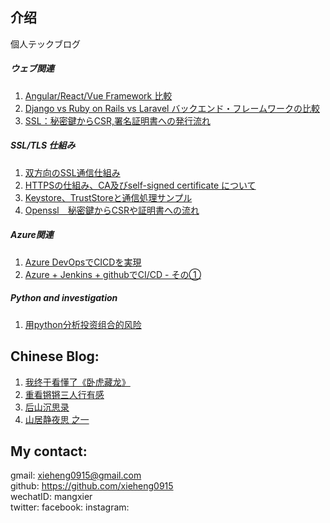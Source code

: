 ## 介绍

個人テックブログ

##### ウェブ関連  
1. [Angular/React/Vue Framework 比較](web_tech_articles/angular_react_vue.md)
2. [Django vs Ruby on Rails vs Laravel バックエンド・フレームワークの比較](web_tech_articles/ror_django_lara.md)  
3. [SSL：秘密鍵からCSR,署名証明書への発行流れ](web_tech_articles/ssl_cert.md)

##### SSL/TLS 仕組み
1. [双方向のSSL通信仕組み](web_tech_articles/1way_2way_ssl.md)
2. [HTTPSの仕組み、CA及びself-signed certificate について](web_tech_articles/SSL_CA_Certificate.md)
3. [Keystore、TrustStoreと通信処理サンプル](web_tech_articles/ks_ts_cert.md)
4. [Openssl　秘密鍵からCSRや証明書への流れ](web_tech_articles/ssl_cert.md)
   
##### Azure関連

1. [Azure DevOpsでCICDを実現]()
2. [Azure + Jenkins + githubでCI/CD - その①](Azure_tech/azure_jenkins_001.md)  


##### Python and investigation  
1. [用python分析投资组合的风险](python/covariation_and_correlation.md) 

## Chinese Blog:
1. [我终于看懂了《卧虎藏龙》](ChineseBlog/I_finally_understood_the_movie.md)
2. [重看锵锵三人行有感](ChineseBlog/my_sadness.md)
3. [后山沉思录](ChineseBlog/thinking_in_the_garden.md)
4. [山居静夜思 之一](ChineseBlog/shanjujingsi.md)



## My contact: 
gmail: xieheng0915@gmail.com  
github: https://github.com/xieheng0915  
wechatID: mangxier  
twitter: 
facebook: 
instagram: 





